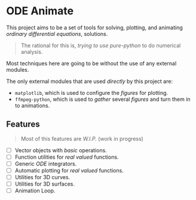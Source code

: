 # ODE Animate

This project aims to be a set of tools for solving,
plotting, and animating _ordinary differential equations_,
solutions.

> The rational for this is, _trying to use pure-python_ to do
numerical analysis.

Most techniques here are going to be without the use of any
external modules.

The only external modules that are used _directly_ by this
project are:

 - `matplotlib`, which is used to configure the _figures_ for plotting.
 - `ffmpeg-python`, which is used to _gather_ several _figures_ and turn them in to
 animations.


## Features

> Most of this features are _W.I.P._ (work in progress)

 - [ ] Vector objects with _basic_ operations.
 - [ ] Function utilities for _real valued_ functions.
 - [ ] Generic _ODE_ integrators.
 - [ ] Automatic plotting for _real valued_ functions.
 - [ ] Utilities for 3D curves.
 - [ ] Utilities for 3D surfaces.
 - [ ] Animation Loop.
